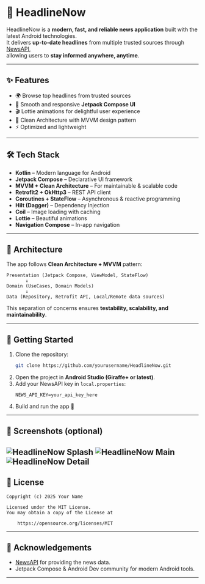 # 📰 HeadlineNow  

HeadlineNow is a **modern, fast, and reliable news application** built with the latest Android technologies.  
It delivers **up-to-date headlines** from multiple trusted sources through [NewsAPI](https://newsapi.org),  
allowing users to **stay informed anywhere, anytime**.  

---

## ✨ Features
- 🌍 Browse top headlines from trusted sources
- 📱 Smooth and responsive **Jetpack Compose UI**
- 🎬 Lottie animations for delightful user experience
- 📂 Clean Architecture with MVVM design pattern
- ⚡ Optimized and lightweight

---

## 🛠 Tech Stack
- **Kotlin** – Modern language for Android
- **Jetpack Compose** – Declarative UI framework
- **MVVM + Clean Architecture** – For maintainable & scalable code
- **Retrofit2 + OkHttp3** – REST API client
- **Coroutines + StateFlow** – Asynchronous & reactive programming
- **Hilt (Dagger)** – Dependency Injection
- **Coil** – Image loading with caching
- **Lottie** – Beautiful animations
- **Navigation Compose** – In-app navigation

---

## 📐 Architecture
The app follows **Clean Architecture + MVVM** pattern:

```
Presentation (Jetpack Compose, ViewModel, StateFlow)
       ↓
Domain (UseCases, Domain Models)
       ↓
Data (Repository, Retrofit API, Local/Remote data sources)
```

This separation of concerns ensures **testability, scalability, and maintainability**.

---

## 🚀 Getting Started

1. Clone the repository:
   ```bash
   git clone https://github.com/yourusername/HeadlineNow.git
   ```
2. Open the project in **Android Studio (Giraffe+ or latest)**.
3. Add your NewsAPI key in `local.properties`:
   ```properties
   NEWS_API_KEY=your_api_key_here
   ```
4. Build and run the app 🚀

---

## 📸 Screenshots (optional)
![HeadlineNow Splash](screenshots/splash.jpeg)
![HeadlineNow Main](screenshots/main.jpeg)
![HeadlineNow Detail](screenshots/detail.jpeg)
---

## 📄 License
```
Copyright (c) 2025 Your Name

Licensed under the MIT License.  
You may obtain a copy of the License at

    https://opensource.org/licenses/MIT
```

---

## 🙌 Acknowledgements
- [NewsAPI](https://newsapi.org) for providing the news data.
- Jetpack Compose & Android Dev community for modern Android tools.

---
